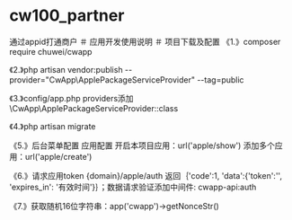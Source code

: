 # cw100_partner
通过appid打通商户
＃ 应用开发使用说明 
＃ 项目下载及配置 
《1.》composer require chuwei/cwapp

《2.》php artisan vendor:publish --provider="CwApp\ApplePackageServiceProvider" --tag=public

《3.》config/app.php providers添加 \CwApp\ApplePackageServiceProvider::class

《4.》php artisan migrate

《5.》后台菜单配置 应用配置 开启本项目应用：url('apple/show') 添加多个应用：url('apple/create')

《6.》请求应用token {domain}/apple/auth 返回｛'code':1, 'data':{'token':'', 'expires_in': '有效时间'}｝；数据请求验证添加中间件: cwapp-api:auth

《7.》获取随机16位字符串：app('cwapp')->getNonceStr() 